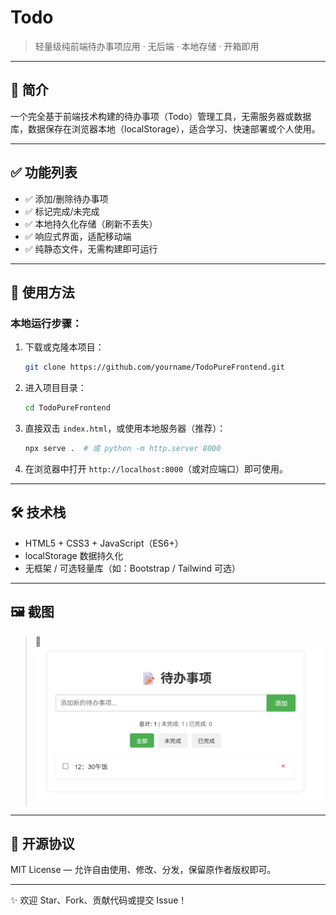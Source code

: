 # Todo

> 轻量级纯前端待办事项应用 · 无后端 · 本地存储 · 开箱即用

---

## 📌 简介

一个完全基于前端技术构建的待办事项（Todo）管理工具，无需服务器或数据库，数据保存在浏览器本地（localStorage），适合学习、快速部署或个人使用。

---

## ✅ 功能列表

- ✅ 添加/删除待办事项
- ✅ 标记完成/未完成
- ✅ 本地持久化存储（刷新不丢失）
- ✅ 响应式界面，适配移动端
- ✅ 纯静态文件，无需构建即可运行

---

## 🚀 使用方法

### 本地运行步骤：

1. 下载或克隆本项目：
   ```bash
   git clone https://github.com/yourname/TodoPureFrontend.git
   ```

2. 进入项目目录：
   ```bash
   cd TodoPureFrontend
   ```

3. 直接双击 `index.html`，或使用本地服务器（推荐）：
   ```bash
   npx serve .  # 或 python -m http.server 8000
   ```

4. 在浏览器中打开 `http://localhost:8000`（或对应端口）即可使用。

---

## 🛠️ 技术栈

- HTML5 + CSS3 + JavaScript（ES6+）
- localStorage 数据持久化
- 无框架 / 可选轻量库（如：Bootstrap / Tailwind 可选）

---

## 🖼️ 截图

> 📸 ![界面截图](figs/sample1.jpg)

---

## 📄 开源协议

MIT License — 允许自由使用、修改、分发，保留原作者版权即可。

---

✨ 欢迎 Star、Fork、贡献代码或提交 Issue！
